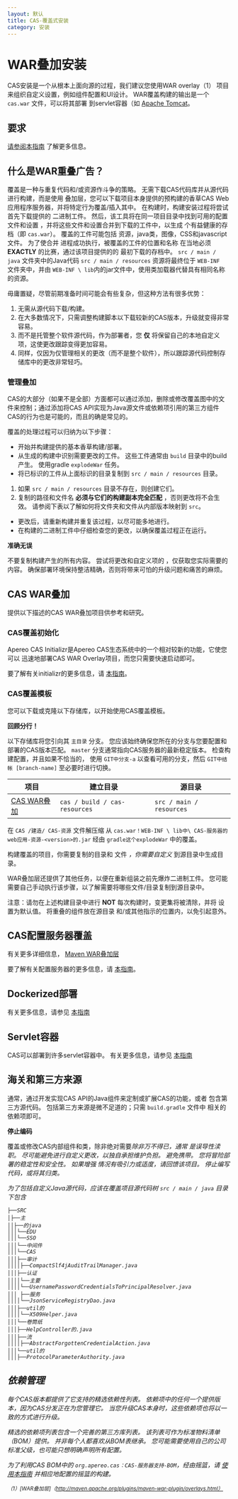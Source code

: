 ```yaml
---
layout: 默认
title: CAS-覆盖式安装
category: 安装
---
```


# WAR叠加安装

CAS安装是一个从根本上面向源的过程，我们建议您使用WAR overlay（1） 项目来组织自定义设置，例如组件配置和UI设计。 WAR覆盖构建的输出是一个 `cas.war` 文件，可以将其部署 到servlet容器（如 [Apache Tomcat](Configuring-Servlet-Container.html)。

## 要求

[请参阅本指南](../planning/Installation-Requirements.html) 了解更多信息。

## 什么是WAR重叠广告？

覆盖是一种与重复代码和/或资源作斗争的策略。 无需下载CAS代码库并从源代码进行构建，而是使用 叠加层，您可以下载项目本身提供的预构建的香草CAS Web应用程序服务器，并将特定行为覆盖/插入其中。 在构建时，构建安装过程将尝试首先下载提供的 二进制工件。 然后，该工具将在同一项目目录中找到可用的配置文件和设置 ，并将这些文件和设置合并到下载的工件中，以生成 个有益健康的存档（即 `cas.war`）。 覆盖的工件可能包括 资源，java类，图像，CSS和javascript文件。 为了使合并 进程成功执行，被覆盖的工件的位置和名称 在当地必须 **EXACTLY** 的比赛，通过该项目提供的的 最初下载的存档中。 `src / main / java` 文件夹中的Java代码 `src / main / resources` 资源将最终位于 `WEB-INF ` 文件夹中，并由 `WEB-INF \ lib`内的jar文件中，使用类加载器代替具有相同名称的资源。

毋庸置疑，尽管前期准备时间可能会有些复杂，但这种方法有很多优势：

1. 无需从源代码下载/构建。
2. 在大多数情况下，只需调整构建脚本以下载较新的CAS版本，升级就变得非常容易。
3. 而不是托管整个软件源代码，作为部署者，您 **仅** 将保留自己的本地自定义项，这使更改跟踪变得更加容易。
4. 同样，仅因为仅管理相关的更改（而不是整个软件），所以跟踪源代码控制存储库中的更改非常轻巧。

### 管理叠加

CAS的大部分（如果不是全部）方面都可以通过添加，删除或修改覆盖图中的文件来控制；通过添加将CAS API实现为Java源文件或依赖项引用的第三方组件 CAS的行为也是可能的，而且的确是常见的。

覆盖的处理过程可以归纳为以下步骤：

- 开始并构建提供的基本香草构建/部署。
- 从生成的构建中识别需要更改的工件。 这些工件通常由 `build` 目录中的build产生。 使用gradle `explodeWar` 任务。
- 将已标识的工件从上面标识的目录复制到 `src / main / resources` 目录。
1. 如果 `src / main / resources` 目录不存在，则创建它们。
2. 复制的路径和文件名 **必须与它们的构建副本完全匹配** ，否则更改将不会生效。 请参阅下表以了解如何将文件夹和文件从内部版本映射到 `src`。
- 更改后，请重新构建并重复该过程，以尽可能多地进行。
- 在构建的二进制工件中仔细检查您的更改，以确保覆盖过程正在运行。

<div class="alert alert-warning"><strong>准确无误</strong><p>不要复制构建产生的所有内容。 尝试将更改和自定义项的 
，仅获取您实际需要的内容。 确保部署环境保持整洁精确，否则将带来可怕的升级问题和痛苦的麻烦。</p></div>

## CAS WAR叠加

提供以下描述的CAS WAR叠加项目供参考和研究。

### CAS覆盖初始化

Apereo CAS Initializr是Apereo CAS生态系统中的一个相对较新的功能，它使您可以 迅速地部署CAS WAR Overlay项目，而您只需要快速启动即可。

要了解有关initializr的更多信息，请 [本指南](WAR-Overlay-Initializr.html)。

### CAS覆盖模板

您可以下载或克隆以下存储库，以开始使用CAS覆盖模板。

<div class="alert alert-info"><strong>回顾分行！</strong><p>以下存储库将您引向其 <code>主目录</code> 分支。
您应该始终确保您所在的分支与您要配置和部署的CAS版本匹配。 <code>master</code>
分支通常指向CAS服务器的最新稳定版本。 检查构建配置，并且如果不恰当的，
使用 <code>GIT中分支-a</code> 以查看可用的分支，然后 <code>GIT中结帐 [branch-name]</code> 至必要时进行切换。</p></div>

| 项目                                                          | 建立目录                          | 源目录                      |
| ----------------------------------------------------------- | ----------------------------- | ------------------------ |
| [CAS WAR叠加](https://github.com/apereo/cas-overlay-template) | `cas / build / cas-resources` | `src / main / resources` |

在 `CAS /建造/ CAS-资源` 文件解压缩 从 `cas.war！WEB-INF \ lib中\ CAS-服务器的web应用-资源-<version>的.jar` 经由 `gradle这个explodeWar` 中的覆盖。

构建覆盖的项目，你需要复制的目录和 文件 *，你需要自定义* 到源目录中生成目录。

WAR叠加层还提供了其他任务，以便在重新组装之前先爆炸二进制工件。 您可能需要自己手动执行该步骤，以了解需要将哪些文件/目录复制到源目录中。

注意：请勿在上述构建目录中进行 **NOT** 每次构建时，变更集将被清除，并将 设置为默认值。 将重叠的组件放在源目录 和/或其他指示的位置内，以免引起意外。

## CAS配置服务器覆盖

有关更多详细信息， [Maven WAR叠加层](https://github.com/apereo/cas-configserver-overlay)

要了解有关配置服务器的更多信息，请 [本指南](../configuration/Configuration-Server-Management.html)。

## Dockerized部署

有关更多信息，请参见 [本指南](Docker-Installation.html)

## Servlet容器

CAS可以部署到许多servlet容器中。 有关更多信息，请参见 [本指南](Configuring-Servlet-Container.html)

## 海关和第三方来源

通常，通过开发实现CAS API的Java组件来定制或扩展CAS的功能，或者 包含第三方源代码。 包括第三方来源是微不足道的；只需 `build.gradle` 文件中 相关的依赖项即可。 

<div class="alert alert-warning"><strong>停止编码</strong><p>
覆盖或修改CAS内部组件和类，除非绝对需要</i><i>除非万不得已，通常 
是误导性渎职。 尽可能避免进行自定义更改，以独自承担维护负担。 
避免携带。 您将冒险部署的稳定性和安全性。 如果增强 
情况有吸引力或适度，请回馈该项目。 停止编写代码，或将其归类。
</p></div>

为了包括自定义Java源代码，应该在覆盖项目源代码树 `src / main / java` 目录下包含 

    ├──SRC
    │├──主
    ││├──的java
    │││└──EDU
    │││└──SSO
    │││└──中间件
    │││└──CAS
    │││├──审计
    ││││├──CompactSlf4jAuditTrailManager.java
    │││├──认证
    ││││└──主要
    ││││└──UsernamePasswordCredentialsToPrincipalResolver.java
    │││ ├──服务
    ││││└──JsonServiceRegistryDao.java
    │││├──util的
    ││││└──X509Helper.java
    │││└──卷筒纸
    │││├──HelpController的.java
    │││├──流
    ││││├──AbstractForgottenCredentialAction.java
    │││└──util的
    │││├──ProtocolParameterAuthority.java

## 依赖管理

每个CAS版本都提供了它支持的精选依赖性列表。 依赖项中的任何一个提供版本，因为CAS分发正在为您管理它。 当您升级CAS本身时，这些依赖项也将以一致的方式进行升级。

精选的依赖项列表包含一个完善的第三方库列表。 该列表可作为标准物料清单（BOM）提供。 并非每个人都喜欢从BOM表继承。 您可能需要使用自己的公司标准父级，也可能只想明确声明所有配置。

为了利用CAS BOM中的 `org.apereo.cas：CAS-服务器支持-BOM`，经由摇篮，请 [使用本指南](https://plugins.gradle.org/plugin/io.spring.dependency-management) 并相应地配置的摇篮的构建。

<sub>（1）[WAR叠加层]（http://maven.apache.org/plugins/maven-war-plugin/overlays.html）</sub>

